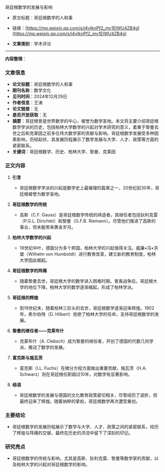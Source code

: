 哥廷根数学的发展与影响
- 原文标题：哥廷根数学的人和事
- 链接：[https://mp.weixin.qq.com/s/i4vIknPf2_my1ElWU4ZB4g](https://mp.weixin.qq.com/s/i4vIknPf2_my1ElWU4ZB4g)

- **文章类别**：学术评论

---

**内容整理**：

### 文章信息
- **论文标题**：哥廷根数学的人和事
- **期刊名称**：数学文化
- **见刊时间**：2024年12月29日
- **作者信息**：王涛
- **论文链接**：无
- **是否开放获取**：无
- **摘要**：哥廷根曾是世界数学的中心，被誉为数学圣地。本文将主要介绍哥廷根数学学派的历史，包括柏林大学数学的兴起对学术研究的意义，着重于黎曼去世之后和克莱因之前多位伟大数学家的贡献与影响。哥廷根数学发展受多种因素影响，历经起伏，其发展历程展示了数学发展与大学、人才、政策等方面的紧密联系。
- **关键词**：哥廷根数学、历史、柏林大学、黎曼、克莱因

### 正文内容
1. **引言**
   - 哥廷根数学学派的兴起是数学史上最璀璨的篇章之一，20世纪前30年，哥廷根被誉为数学圣地。

2. **哥廷根数学的传统**
   - 高斯（C.F. Gauss）是哥廷根数学传统的缔造者，其继任者包括狄利克雷（P.G.L. Dirichlet）和黎曼（G.F.B. Riemann）。尽管他们推进了高斯的事业，但未能带来黄金岁月。

3. **柏林大学数学的兴起**
   - 19世纪中叶，德国分为多个邦国，柏林大学的兴起值得关注。威廉•冯•洪堡（Wilhelm von Humboldt）进行教育改革，建立新的教育制度，柏林大学因此崛起。

4. **哥廷根数学的阵痛**
   - 随着黎曼去世，哥廷根大学的数学进入困难时期。普奥战争后，哥廷根大学的地位下降，柏林大学的数学逐渐崛起，形成了柏林学派。

5. **哥廷根的辉煌**
   - 到19世纪末，随着柏林三巨头的去世，哥廷根数学逐渐迎来辉煌。1902年，希尔伯特（D. Hilbert）拒绝了柏林大学的任命，支持哥廷根数学的发展。

6. **黎曼的继任者——克莱布什**
   - 克莱布什（A. Clebsch）成为黎曼的继任者，开创了德国的代数几何学派，推动了数学的发展。

7. **富克斯与施瓦茨**
   - 富克斯（I.L. Fuchs）在微分方程方面做出重要贡献，施瓦茨（H.A. Schwarz）则在哥廷根任职超过10年，对数学有显著影响。

8. **结语**
   - 哥廷根数学的发展与德国的文化教育政策密切相关，尽管经历了波折，但最终迎来了辉煌。随着纳粹的掌权，哥廷根数学再次遭受重创。

### 主要结论
- 哥廷根数学的发展历程展示了数学与大学、人才、政策之间的紧密联系，经历了辉煌与阵痛的交替，最终在历史的洪流中留下了深刻的印记。

### 研究亮点
- 哥廷根数学的传统与影响，尤其是高斯、狄利克雷、黎曼等数学家的贡献，以及柏林大学的兴起对哥廷根数学的影响。
